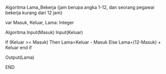 Algoritma Lama_Bekerja
{jam berupa angka 1-12, dan seorang pegawai 
bekerja kurang dari 12 jam}

var
Masuk, Keluar, Lama: Integer

Algoritma
    Input(Masuk)
    Input(Keluar)

If (Keluar >= Masuk) Then
    Lama=Keluar - Masuk
Else
    Lama=(12-Masuk) + Keluar
end if

Output(Lama)

END